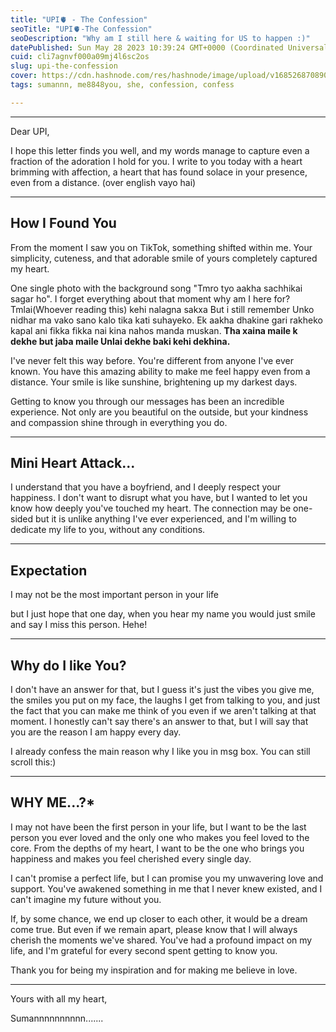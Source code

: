 ```yaml
---
title: "UPI🫀 - The Confession"
seoTitle: "UPI🫀-The Confession"
seoDescription: "Why am I still here & waiting for US to happen :)"
datePublished: Sun May 28 2023 10:39:24 GMT+0000 (Coordinated Universal Time)
cuid: cli7agnvf000a09mj4l6sc2os
slug: upi-the-confession
cover: https://cdn.hashnode.com/res/hashnode/image/upload/v1685268708909/8d8327a5-a214-4699-aa51-4b5815d136af.png
tags: sumannn, me8848you, she, confession, confess

---
```


---

Dear UPI,

I hope this letter finds you well, and my words manage to capture even a fraction of the adoration I hold for you. I write to you today with a heart brimming with affection, a heart that has found solace in your presence, even from a distance. (over english vayo hai)

---

## How I Found You

From the moment I saw you on TikTok, something shifted within me. Your simplicity, cuteness, and that adorable smile of yours completely captured my heart.

One single photo with the background song "Tmro tyo aakha sachhikai sagar ho". I forget everything about that moment why am I here for?Tmlai(Whoever reading this) kehi nalagna sakxa But i still remember Unko nidhar ma vako sano kalo tika kati suhayeko. Ek aakha dhakine gari rakheko kapal ani fikka fikka nai kina nahos manda muskan. **Tha xaina maile k dekhe but jaba maile Unlai dekhe baki kehi dekhina.**

I've never felt this way before. You're different from anyone I've ever known. You have this amazing ability to make me feel happy even from a distance. Your smile is like sunshine, brightening up my darkest days.

Getting to know you through our messages has been an incredible experience. Not only are you beautiful on the outside, but your kindness and compassion shine through in everything you do.

---

## Mini Heart Attack...

I understand that you have a boyfriend, and I deeply respect your happiness. I don't want to disrupt what you have, but I wanted to let you know how deeply you've touched my heart. The connection may be one-sided but it is unlike anything I've ever experienced, and I'm willing to dedicate my life to you, without any conditions.

---

## Expectation

I may not be the most important person in your life

but I just hope that one day, when you hear my name you would just smile and say I miss this person. Hehe!

---

## Why do I like You?

I don't have an answer for that, but I guess it's just the vibes you give me, the smiles you put on my face, the laughs I get from talking to you, and just the fact that you can make me think of you even if we aren't talking at that moment. I honestly can't say there's an answer to that, but I will say that you are the reason I am happy every day.

I already confess the main reason why I like you in msg box. You can still scroll this:)

---

## WHY ME...?\*

I may not have been the first person in your life, but I want to be the last person you ever loved and the only one who makes you feel loved to the core. From the depths of my heart, I want to be the one who brings you happiness and makes you feel cherished every single day.

I can't promise a perfect life, but I can promise you my unwavering love and support. You've awakened something in me that I never knew existed, and I can't imagine my future without you.

If, by some chance, we end up closer to each other, it would be a dream come true. But even if we remain apart, please know that I will always cherish the moments we've shared. You've had a profound impact on my life, and I'm grateful for every second spent getting to know you.

Thank you for being my inspiration and for making me believe in love.

---

Yours with all my heart,

Sumannnnnnnnnn.......